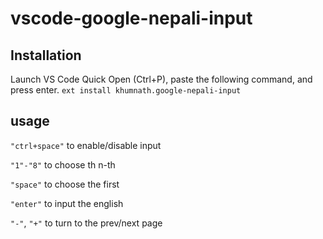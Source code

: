 # vscode-google-nepali-input

## Installation
Launch VS Code Quick Open (Ctrl+P), paste the following command, and press enter.
```ext install khumnath.google-nepali-input```
## usage
`"ctrl+space"` to enable/disable input

`"1"-"8"` to choose th n-th

`"space"` to choose the first

`"enter"` to input the english

`"-"`, `"+"` to turn to the prev/next page

